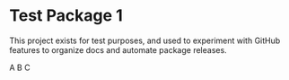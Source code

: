 # Test Package 1

This project exists for test purposes, and used to experiment with GitHub features to organize docs and automate package releases.

A
B
C